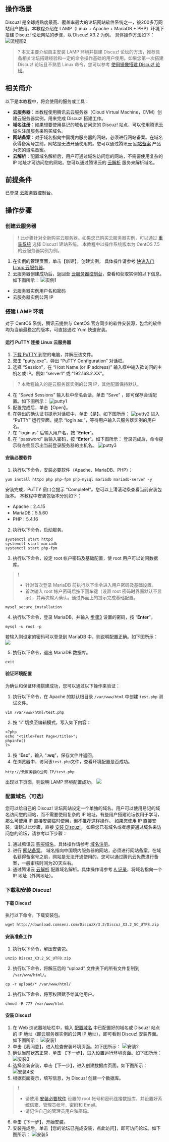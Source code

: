 ## 操作场景

Discuz! 是全球成熟度最高、覆盖率最大的论坛网站软件系统之一，被200多万网站用户使用。本教程介绍在 LAMP（Linux + Apache + MariaDB + PHP）环境下搭建 Discuz! 论坛网站的步骤，以 Discuz! X3.2 为例。
具体操作方法如下：
![流程图2](https://main.qcloudimg.com/raw/f26817fd2a6719ccb43cbe744b0af2ed.png)

>? 本文主要介绍自主安装 LAMP 环境并搭建 Discuz! 论坛的方法，推荐具备相关论坛搭建经验和一定的命令操作基础的用户使用。如果您第一次搭建 Discuz! 论坛且不熟悉 Linux 命令，您可以参考 [使用镜像搭建 Discuz! 论坛](https://cloud.tencent.com/document/product/213/9753)。
>

## 相关简介
以下是本教程中，将会使用的服务或工具：
- **云服务器**：本教程使用腾讯云云服务器（Cloud Virtual Machine，CVM）创建云服务器实例，用来完成 Discuz! 搭建工作。
- **域名注册**：如果想要使用易记的域名访问您的 Discuz! 站点，可以使用腾讯云域名注册服务来购买域名。
- **网站备案**：对于域名指向中国境内服务器的网站，必须进行网站备案。在域名获得备案号之前，网站是无法开通使用的。您可以通过腾讯云 [网站备案](https://cloud.tencent.com/product/ba) 产品为您的域名备案。
- **云解析**：配置域名解析后，用户可通过域名访问您的网站，不需要使用复杂的 IP 地址才可访问您的网站。您可以通过腾讯云的 [云解析](https://cloud.tencent.com/product/cns) 服务来解析域名。


## 前提条件

已登录 [云服务器控制台](https://console.cloud.tencent.com/cvm/index)。

## 操作步骤

### 创建云服务器
>! 此步骤针对全新购买云服务器。如果您已购买云服务器实例，可以通过 [重装系统](https://cloud.tencent.com/document/product/213/4933) 选择 Discuz! 建站系统。
> 本教程中以操作系统版本为 CentOS 7.5 的云服务器实例为例。
> 
1. 在实例的管理页面，单击【新建】，创建实例。
具体操作请参考 [快速入门 Linux 云服务器](https://cloud.tencent.com/document/product/213/2936)。
2. 云服务器创建成功后，返回至 [云服务器控制台](https://console.cloud.tencent.com/cvm/index)，查看和获取实例的以下信息。如下图所示：
![实例1](https://main.qcloudimg.com/raw/96a5f8e2eca54d4ea3ec56cb439b025a.png)
 - 云服务器实例用户名和密码
 - 云服务器实例公网 IP

### 搭建 LAMP 环境 

对于 CentOS 系统，腾讯云提供与 CentOS 官方同步的软件安装源，包含的软件均为当前最稳定的版本，可直接通过 Yum 快速安装。

#### 运行 PuTTY 连接 Linux 云服务器
1. [下载 PuTTY ](https://www.putty.org/) 到您的电脑，并解压该文件。
2. 双击 “putty.exe”，弹出 “PuTTY Configuration” 对话框。
3. 选择 “Session”，在 “Host Name (or IP address)” 输入框中输入欲访问的主机名或 IP。例如 “server1” 或 “192.168.2.XX”。
>? 本教程输入的是云服务器实例的公网 IP，其他配置保持默认。
>
4. 在 “Saved Sessions” 输入栏中命名会话，单击 “Save” ，即可保存会话配置。如下图所示：
![putty1](//mc.qcloudimg.com/static/img/85df3247daae4982003a91ad1ad6f89e/image.png)
5. 配置完成后，单击【Open】。
6. 在弹出的确认证书提示对话框中，单击【是】。如下图所示：
![putty2](//mc.qcloudimg.com/static/img/b7883110e977fb0d94310379a152c5d3/image.png)
进入 “PuTTY” 运行界面，提示 “login as:”，等待用户输入云服务器实例的用户名。
7. 在 “login as” 后输入用户名，按 “**Enter**”。
8. 在 “password” 后输入密码，按 “**Enter**”。如下图所示：
登录完成后，命令提示符左侧显示出当前登录服务器的主机名。
![putty3](//mc.qcloudimg.com/static/img/b632cf3e122832193a77afe04c93fbc1/image.png)


<span id="InstallNecessarySoftware"></span>
#### 安装必要软件
1. 执行以下命令，安装必要软件（Apache、MariaDB、PHP）：
```
yum install httpd php php-fpm php-mysql mariadb mariadb-server -y
```
安装完成，PuTTY 窗口会提示 “Complete!”。您可以上滑滚动条查看当前安装包版本。
本教程中安装包版本分别如下：
 - Apache：2.4.15
 - MariaDB：5.5.60
 - PHP：5.4.16
2. 执行以下命令，启动服务。
```
systemctl start httpd
systemctl start mariadb
systemctl start php-fpm
```
3. <span id="step3"></span>执行以下命令，设定 root 帐户密码及基础配置，使 root 用户可以访问数据库。
>!
>- 针对首次登录 MariaDB 前执行以下命令进入用户密码及基础设置。
>- 首次输入 root 帐户密码后按下回车键（设置 root 密码时界面默认不显示），并再次输入确认。通过界面上的提示完成基础配置。
> 
```
mysql_secure_installation
```
4. 执行以下命令，登录 MariaDB，并输入 [步骤3](#step3) 设置的密码，按 “**Enter**”。
```
mysql -u root -p
``` 
若输入刚设定的密码可以登录到 MariaDB 中，则说明配置正确。如下图所示：
![](https://main.qcloudimg.com/raw/e22b91cc30bf4155436ab398ee44502a.png)

5. 执行以下命令，退出 MariaDB 数据库。
```
exit
```

#### 验证环境配置

为确认和保证环境搭建成功，您可以通过以下操作来验证：
1. 执行以下命令，在 Apache 的默认根目录 `/var/www/html` 中创建 `test.php` 测试文件。
```
vim /var/www/html/test.php
```
2. 按 “**i**” 切换至编辑模式，写入如下内容：
```
<?php
echo "<title>Test Page</title>";
phpinfo()
?>
```
3. 按 “**Esc**”，输入 “**:wq**”，保存文件并返回。
4. 在浏览器中，访问该`test.php`文件，查看环境配置是否成功。
```
http://云服务器的公网 IP/test.php 
```
出现以下页面，则说明 LAMP 环境配置成功。
![](https://main.qcloudimg.com/raw/f511b15ac3016d710c2b1f833e69448d.png)


<span id="ConfigureDomain"></span>
### 配置域名（可选）

您可以给自己的 Discuz! 论坛网站设定一个单独的域名。用户可以使用易记的域名访问您的网站，而不需要使用复杂的 IP 地址。有些用户搭建论坛仅用于学习，那么可使用 IP 直接安装临时使用，但不推荐这样操作。
如果您使用 IP 直接安装，请跳过此步骤，直接 [安装 Discuz!](#InstallDiscuz)。
如果您已有域名或者想要通过域名来访问您的论坛，请参考以下步骤：
1. 通过腾讯云 [购买域名](https://dnspod.cloud.tencent.com/?from=qcloud)，具体操作请参考 [域名注册](https://cloud.tencent.com/document/product/242/9595)。
2. 进行 [网站备案](https://cloud.tencent.com/product/ba?from=qcloudHpHeaderBa&fromSource=qcloudHpHeaderBa)。
域名指向中国境内服务器的网站，必须进行网站备案。在域名获得备案号之前，网站是无法开通使用的。您可以通过腾讯云免费进行备案，一般审核时间为20天左右。
3. 通过腾讯云 [云解析](https://cloud.tencent.com/product/cns?from=qcloudHpHeaderCns&fromSource=qcloudHpHeaderCns) 配置域名解析。具体操作请参考 [A 记录](https://cloud.tencent.com/document/product/302/3449)，将域名指向一个 IP 地址（外网地址）。

<span id="InstallDiscuz"></span>
### 下载和安装 Discuz!  

#### 下载 Discuz! 
执行以下命令，下载安装包。
```
wget http://download.comsenz.com/DiscuzX/3.2/Discuz_X3.2_SC_UTF8.zip
```

#### 安装准备工作
1. 执行以下命令，解压安装包。
```
unzip Discuz_X3.2_SC_UTF8.zip
```
2. 执行以下命令，将解压后的 “upload” 文件夹下的所有文件复制到 `/var/www/html/`。
```
cp -r upload/* /var/www/html/
```
3. 执行以下命令，将写权限赋予给其他用户。
```
chmod -R 777 /var/www/html
```

#### 安装 Discuz!
1. 在 Web 浏览器地址栏中，输入 [配置域名](#ConfigureDomain) 中已配置好的域名或 Discuz! 站点的 IP 地址（即云服务器实例的公网 IP 地址），即可看到 Discuz! 安装界面。如下图所示：
![安装1](//mc.qcloudimg.com/static/img/ad97b179b5b4977d86ca09a78ef05a7d/image.png)
2. 单击【我同意】，进入检查安装环境页面。如下图所示：
![安装2](//mc.qcloudimg.com/static/img/c5a521673ed6f1a3528ba67ca5886ee4/image.png)
3. 确认当前状态正常，单击 【下一步】，进入设置运行环境页面。如下图所示：
![安装3](//mc.qcloudimg.com/static/img/11a44bd86bfdfcd1fe3dcce6e8f200e6/image.png)
4. 选择全新安装，单击【下一步】，进入创建数据库页面。如下图所示：
![安装4改](//mc.qcloudimg.com/static/img/5d5184cfb34f98d791c243273b910065/image.png)
5. 根据页面提示，填写信息，为 Discuz! 创建一个数据库。
>!  
>- 请使用 [安装必要软件](#InstallNecessarySoftware) 设置的 root 帐号和密码连接数据库，并设置好系统信箱、管理员帐号、密码和 Email。
>- 请记住自己的管理员用户和密码。
>
6. 单击【下一步】，开始安装。
6. 安装完成后，单击【您的论坛已完成安装，点此访问】，即可访问论坛。如下图所示：
![安装5](//mc.qcloudimg.com/static/img/41dab1ec86120a565bdd790238f271da/image.png)
 
